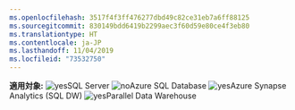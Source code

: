 ```yaml
---
ms.openlocfilehash: 3517f4f3ff476277dbd49c82ce31eb7a6ff88125
ms.sourcegitcommit: 830149bdd6419b2299aec3f60d59e80ce4f3eb80
ms.translationtype: HT
ms.contentlocale: ja-JP
ms.lasthandoff: 11/04/2019
ms.locfileid: "73532750"
---
```

<Token>**適用対象:** ![yes](media/yes.png)SQL Server ![no](media/no.png)Azure SQL Database ![yes](media/yes.png)Azure Synapse Analytics (SQL DW) ![yes](media/yes.png)Parallel Data Warehouse </Token>

